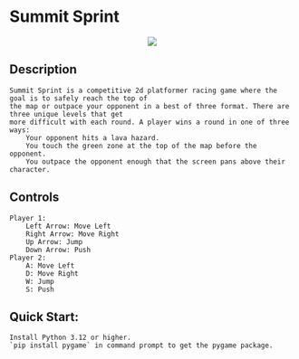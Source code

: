 # Summit Sprint
<div align="center">
          <img src = "https://github.com/CameronJ2/Summit-Sprint/assets/114731000/4fb3608c-c279-4b36-9462-fc7a6ad19618"/>
</div>

## Description 
	Summit Sprint is a competitive 2d platformer racing game where the goal is to safely reach the top of
    the map or outpace your opponent in a best of three format. There are three unique levels that get 
    more difficult with each round. A player wins a round in one of three ways: 
        Your opponent hits a lava hazard.
        You touch the green zone at the top of the map before the opponent.
        You outpace the opponent enough that the screen pans above their character.

## Controls
    Player 1:
        Left Arrow: Move Left
        Right Arrow: Move Right
        Up Arrow: Jump
        Down Arrow: Push
    Player 2:
        A: Move Left
        D: Move Right
        W: Jump
        S: Push

## Quick Start:
    Install Python 3.12 or higher.
    `pip install pygame` in command prompt to get the pygame package.
    